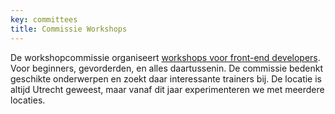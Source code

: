 ```yaml
---
key: committees
title: Commissie Workshops
---
```


De workshopcommissie organiseert [workshops voor front-end developers](/nl/activiteiten/workshops/). Voor beginners, gevorderden, en alles daartussenin. De commissie bedenkt geschikte onderwerpen en zoekt daar interessante trainers bij. De locatie is altijd Utrecht geweest, maar vanaf dit jaar experimenteren we met meerdere locaties.

